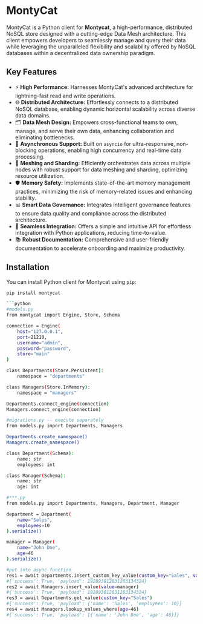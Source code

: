 # MontyCat

MontyCat is a Python client for **Montycat**, a high-performance, distributed NoSQL store designed with a cutting-edge Data Mesh architecture. This client empowers developers to seamlessly manage and query their data while leveraging the unparalleled flexibility and scalability offered by NoSQL databases within a decentralized data ownership paradigm.

## Key Features

- ⚡ **High Performance:** Harnesses MontyCat's advanced architecture for lightning-fast read and write operations.
- 🌐 **Distributed Architecture:** Effortlessly connects to a distributed NoSQL database, enabling dynamic horizontal scalability across diverse data domains.
- 🗂️ **Data Mesh Design:** Empowers cross-functional teams to own, manage, and serve their own data, enhancing collaboration and eliminating bottlenecks.
- 🔄 **Asynchronous Support:** Built on `asyncio` for ultra-responsive, non-blocking operations, enabling high concurrency and real-time data processing.
- 🧩 **Meshing and Sharding:** Efficiently orchestrates data across multiple nodes with robust support for data meshing and sharding, optimizing resource utilization.
- 🛡️ **Memory Safety:** Implements state-of-the-art memory management practices, minimizing the risk of memory-related issues and enhancing stability.
- 📊 **Smart Data Governance:** Integrates intelligent governance features to ensure data quality and compliance across the distributed architecture.
- 🤝 **Seamless Integration:** Offers a simple and intuitive API for effortless integration with Python applications, reducing time-to-value.
- 📚 **Robust Documentation:** Comprehensive and user-friendly documentation to accelerate onboarding and maximize productivity.

## Installation

You can install Python client for Montycat using `pip`:

```bash
pip install montycat

```python
#models.py
from montycat import Engine, Store, Schema

connection = Engine(
    host="127.0.0.1",
    port=21210,
    username="admin",
    password="password",
    store="main"
)

class Departments(Store.Persistent):
    namespace = "departments"

class Managers(Store.InMemory):
    namespace = "managers"

Departments.connect_engine(connection)
Managers.connect_engine(connection)

#migrations.py -- execute separately 
from models.py import Departments, Managers

Departments.create_namespace()
Managers.create_namespace()

class Department(Schema):
    name: str
    employees: int

class Manager(Schema):
    name: str
    age: int

#***.py
from models.py import Departments, Managers, Department, Manager

department = Department(
    name="Sales",
    employees=10
).serialize()

manager = Manager(
    name="John Doe",
    age=46
).serialize()

#put into async function
res1 = await Departments.insert_custom_key_value(custom_key="Sales", value=department) 
#{'success': True, 'payload': 192893812831283134324}
res2 = await Managers.insert_value(value=manager)
#{'success': True, 'payload': 192893812831283134324}
res3 = await Departments.get_value(custom_key="Sales")
#{'success': True, 'payload': {'name': 'Sales', 'employees': 10}}
res4 = await Managers.lookup_values_where(age=46)
#{'success': True, 'payload': [{'name': 'John Doe', 'age': 46}]}
